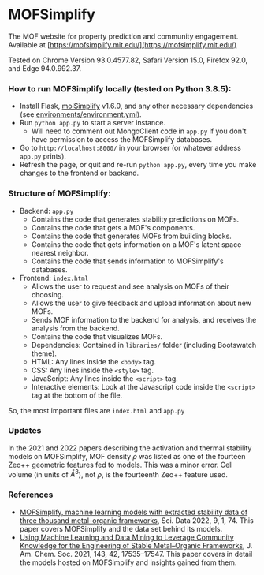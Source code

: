 # MOFSimplify 

The MOF website for property prediction and community engagement. Available at [https://mofsimplify.mit.edu/](https://mofsimplify.mit.edu/)

Tested on Chrome Version 93.0.4577.82, Safari Version 15.0, Firefox 92.0, and Edge 94.0.992.37. 

### How to run MOFSimplify locally (tested on Python 3.8.5):
- Install Flask, [molSimplify](https://github.com/hjkgrp/molSimplify) v1.6.0, and any other necessary dependencies (see [environments/environment.yml](environments/environment.yml)).
- Run `python app.py` to start a server instance.
  - Will need to comment out MongoClient code in `app.py` if you don't have permission to access the MOFSimplify databases. 
- Go to `http://localhost:8000/` in your browser (or whatever address `app.py` prints).
- Refresh the page, or quit and re-run `python app.py`, every time you make changes to the frontend or backend.

### Structure of MOFSimplify:
- Backend: `app.py`
  - Contains the code that generates stability predictions on MOFs.
  - Contains the code that gets a MOF's components.
  - Contains the code that generates MOFs from building blocks.
  - Contains the code that gets information on a MOF's latent space nearest neighbor.
  - Contains the code that sends information to MOFSimplify's databases.
- Frontend: `index.html`
  - Allows the user to request and see analysis on MOFs of their choosing.
  - Allows the user to give feedback and upload information about new MOFs.
  - Sends MOF information to the backend for analysis, and receives the analysis from the backend.
  - Contains the code that visualizes MOFs.
  - Dependencies: Contained in `libraries/` folder (including Bootswatch theme).
  - HTML: Any lines inside the `<body>` tag.
  - CSS: Any lines inside the `<style>` tag.
  - JavaScript: Any lines inside the `<script>` tag.
  - Interactive elements: Look at the Javascript code inside the `<script>` tag at the bottom of the file.

So, the most important files are `index.html` and `app.py`

### Updates
In the 2021 and 2022 papers describing the activation and thermal stability models on MOFSimplify, MOF density $\rho$ was listed as one of the fourteen Zeo++ geometric features fed to models. This was a minor error. Cell volume (in units of $Å^3$), not $\rho$, is the fourteenth Zeo++ feature used.

### References
- [MOFSimplify, machine learning models with extracted stability data of three thousand metal–organic frameworks](https://www.nature.com/articles/s41597-022-01181-0),
Sci. Data 2022, 9, 1, 74. This paper covers MOFSimplify and the data set behind its models.
- [Using Machine Learning and Data Mining to Leverage Community Knowledge for the Engineering of Stable Metal–Organic Frameworks](https://pubs.acs.org/doi/full/10.1021/jacs.1c07217),
J. Am. Chem. Soc. 2021, 143, 42, 17535–17547. This paper covers in detail the models hosted on MOFSimplify and insights gained from them.
